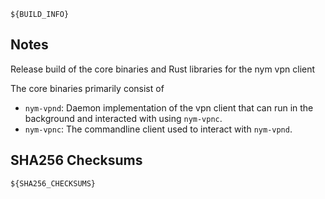 ```
${BUILD_INFO}
```

## Notes

Release build of the core binaries and Rust libraries for the nym vpn client

The core binaries primarily consist of

- `nym-vpnd`: Daemon implementation of the vpn client that can run in the background and interacted with using `nym-vpnc`.
- `nym-vpnc`: The commandline client used to interact with `nym-vpnd`.

## SHA256 Checksums

```
${SHA256_CHECKSUMS}
```
